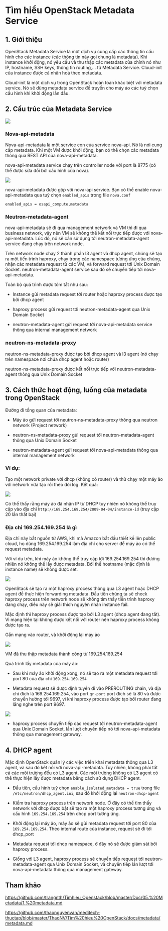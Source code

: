 # Tìm hiểu OpenStack Metadata Service

## 1. Giới thiệu

OpenStack Metadata Service là một dịch vụ cung cấp các thông tin cấu hình cho các instance (các thông tin này gọi chung là metadata). Khi instance khởi động, nó yêu cầu và thu thập các metadata của chính nó như IP, hostname, SSH keys, thông tin routing,... từ Metadata Service. Cloud-init của instance được cá nhân hoá theo metadata.

Cloud-init là một dịch vụ trong OpenStack hoàn toàn khác biệt với metadata service. Nó sẽ dùng metadata service để truyền cho máy ảo các tuỳ chọn cấu hình khi khởi động lần đầu.

## 2. Cấu trúc của Metadata Service

<img src="img/01.jpg">

### Nova-api-metadata

Nova-api-metadata là một service con của service nova-api. Nó là nơi cung cấp metadata. Khi một VM được khởi động, bạn có thể chọn các metadata thông qua REST API của nova-api-metadata.

nova-api-metadata service chạy trên controller node với port là 8775 (có thể được sửa đổi bởi cấu hình của nova).

<img src="img/02.jpg">

nova-api-metadata được gộp với nova-api service. Bạn có thể enable nova-api-metadata qua tuỳ chọn `enabled_apis` trong file `nova.conf`

```
enabled_apis = osapi_compute,metadata
```

### Neutron-metadata-agent

nova-api-metadata sẽ đi qua management network và VM thì đi qua business network, vậy nên VM sẽ không thể kết nối trực tiếp được với nova-api-metadata. Lúc đó, nó sẽ cần sử dụng tới neutron-metadata-agent service đang chạy trên network node.

Trên network node chạy 2 thành phần l3 agent và dhcp agent, chúng sẽ tạo ra một tiến trình haproxy, chạy trong các namespace tương ứng của chúng, nhận các metadata request từ các VM, và forward request tới Unix Domain Socket. neutron-metadata-agent service sau đó sẽ chuyển tiếp tới nova-api-metadata.

Toàn bộ quá trình được tóm tắt như sau:

- Instance gửi metadata request tới router hoặc haproxy process được tạo bởi dhcp agent

- haproxy process gửi request tới neutron-metadata-agent qua Unix Domain Socket

- neutron-metadata-agent gửi request tới nova-api-metadata service thông qua internal management network

### neutron-ns-metadata-proxy

neutron-ns-metadata-proxy được tạo bởi dhcp agent và l3 agent (nó chạy trên namespace nơi chứa dhcp agent hoặc router)

neutron-ns-metadata-proxy được kết nối trực tiếp với neutron-metadata-agent thông qua Unix Domain Socket

## 3. Cách thức hoạt động, luồng của metadata trong OpenStack

Đường đi tổng quan của metadata:

- Máy ảo gửi request tới neutron-ns-metadata-proxy thông qua neutron network (Project network)

- neutron-ns-metadata-proxy gửi request tới neutron-metadata-agent thông qua Unix Domain Socket

- neutron-metadata-agent gửi request tới nova-api-metadata thông qua internal management network

### Ví dụ:

Tạo một network private với dhcp (không có router) và thử chạy một máy ảo với network vừa tạo rồi theo dõi log. Kết quả:

<img src="img/03.jpg">

Có thể thấy rằng máy ảo đã nhận IP từ DHCP tuy nhiên nó không thể truy cập vào địa chỉ `http://169.254.169.254/2009-04-04/instance-id` (truy cập 20 lần thất bại)

### Địa chỉ 169.254.169.254 là gì

Địa chỉ này bắt nguồn từ AWS, khi mà Amazon bắt đầu thiết kế lên public cloud, họ dùng 169.254.169.254 làm địa chỉ cho server để máy ảo có thể request metadata. 

Với ví dụ trên, khi máy ảo không thể truy cập tới 169.254.169.254 thì đương nhiên nó không thể lấy được metadata. Bởi thế hostname (mặc định là instance name) sẽ không được set.

<img src="img/04.jpg">

OpenStack sẽ tạo ra một haproxy process thông qua L3 agent hoặc DHCP agent để thực hiện forwarding metadata. Đầu tiên chúng ta sẽ check haproxy process trên network node sẽ không tìm thấy tiến trình haproxy đang chạy, điều này sẽ giải thích nguyên nhân instance fail.

Mặc định thì haproxy process được tạo bởi L3 agent (dhcp agent đang tắt). Vì mạng hiện tại không được kết nối với router nên haproxy process không được tạo ra.

Gắn mạng vào router, và khởi động lại máy ảo

<img src="img/05.jpg">

VM đã thu thập metadata thành công từ 169.254.169.254

Quá trình lấy metadata của máy ảo:

- Sau khi máy ảo khởi động xong, nó sẽ tạo ra một metadata request tới port 80 của địa chỉ `169.254.169.254`

- Metadata request sẽ được định tuyến đi vào PREROUTING chain, và địa chỉ đích là 169.254.169.254, vào port `qr-port` port đích sẽ là 80 và được chuyển hướng tới 9697, vì khi haproxy process được tạo bởi router đang lắng nghe trên port 9697.

<img src="img/06.jpg">

- haproxy process chuyển tiếp các request tới neutron-metadata-agent qua Unix Domain Socket, lần lượt chuyển tiếp nó tới nova-api-metadata thông qua management gateway.

## 4. DHCP agent 

Mặc định OpenStack quản lý các việc triển khai metadata thông qua L3 agent, và sau đó kết nối với nova-api-metadata. Tuy nhiên, không phải tất cả các môi trường đều có L3 agent. Các môi trường không có L3 agent có thể thực hiện lấy được metadata bằng cách sử dụng DHCP agent.

- Đầu tiên, cấu hình tuỳ chọn `enable_isolated_metadata = true` trong file `/etc/neutron/dhcp_agent.ini`, sau đó khởi động lại `neutron-dhcp-agent`

- Kiểm tra haproxy process trên network node. Ở đây có thể tìm thấy network với dhcp được bật sẽ tạo ra một haproxy process tương ứng và cấu hình `169.254.169.254` trên dhcp port tương ứng.

- Khởi động lại máy ảo, máy ảo sẽ gửi metadata request tới port 80 của `169.254.169.254`. Theo internal route của instance, request sẽ đi tới dhcp_port

- Metadata request tới dhcp namespace, ở đây nó sẽ được giám sát bởi haproxy process.

- Giống với L3 agent, haproxy process sẽ chuyển tiếp request tới neutron-metadata-agent qua Unix Domain Socket, và chuyển tiếp lần lượt tới nova-api-metadata thông qua management gateway.

## Tham khảo

https://github.com/trangnth/Timhieu_Openstack/blob/master/Doc/05.%20Metadata/1.%20metadata.md

https://github.com/thaonguyenvan/meditech-thuctap/blob/master/ThaoNV/Tim%20hieu%20OpenStack/docs/metadata/metadata.md
